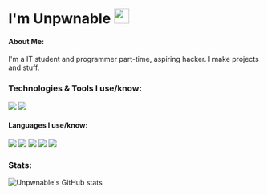 # I'm Unpwnable <img src="https://raw.githubusercontent.com/MartinHeinz/MartinHeinz/master/wave.gif" width="30px">

#### About Me:
I'm a IT student and programmer part-time, aspiring hacker. I make projects and stuff.

### Technologies & Tools I use/know:
![](https://img.shields.io/badge/OS-Ubuntu-informational?style=flat&logo=ubuntu&logoColor=white&color=f59042)
![](https://img.shields.io/badge/Editor-NeoVim-informational?style=flat&logo=neovim&logoColor=white&color=42f587)
#### Languages I use/know:
![](https://img.shields.io/badge/Python-informational?style=flat&logo=python&logoColor=white&color=4287f5)
![](https://img.shields.io/badge/C-informational?style=flat&logo=c&logoColor=white&color=4287f5)
![](https://img.shields.io/badge/C++-informational?style=flat&logo=cplusplus&logoColor=white&color=4287f5)
![](https://img.shields.io/badge/GNU_Bash-informational?style=flat&logo=gnubash&logoColor=white&color=4287f5)
![](https://img.shields.io/badge/P5.js-informational?style=flat&logo=p5dotjs&logoColor=white&color=4287f5)

### Stats:
![Unpwnable's GitHub stats](https://github-readme-stats.vercel.app/api?username=unpwnabl&theme=github_dark&show_icons=true)

